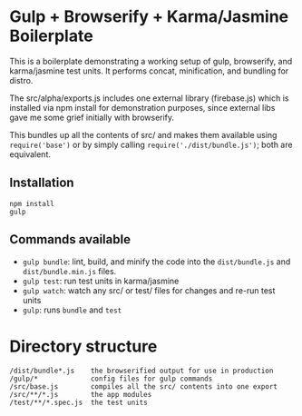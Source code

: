 
# Gulp + Browserify + Karma/Jasmine Boilerplate

This is a boilerplate demonstrating a working setup of gulp, browserify, and karma/jasmine test units.
It performs concat, minification, and bundling for distro.
 
The src/alpha/exports.js includes one external library (firebase.js) which is installed via npm install
for demonstration purposes, since external libs gave me some grief initially with browserify.

This bundles up all the contents of src/ and makes them available using `require('base')` or by
simply calling `require('./dist/bundle.js')`; both are equivalent.

## Installation

    npm install
    gulp

## Commands available

 * `gulp bundle`: lint, build, and minify the code into the `dist/bundle.js` and `dist/bundle.min.js` files.
 * `gulp test`: run test units in karma/jasmine
 * `gulp watch`: watch any src/ or test/ files for changes and re-run test units
 * `gulp`: runs `bundle` and `test`
 
# Directory structure

    /dist/bundle*.js    the browserified output for use in production
    /gulp/*             config files for gulp commands
    /src/base.js        compiles all the src/ contents into one export
    /src/**/*.js        the app modules
    /test/**/*.spec.js  the test units
